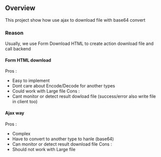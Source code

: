 ## Overview
This project show how use ajax to download file with base64 convert

### Reason
Usually, we use Form Download HTML to create action download file and call backend<br>
#### Form HTML download
Pros :
- Easy to implement
- Dont care about Encode/Decode for another types
- Could work with Large file
Cons :
- Cant monitor or detect result dowload file (success/error also write file in client too)

#### Ajax way
Pros :
- Complex
- Have to convert to another type to hanle (base64)
- Can monitor or detect result download file
Cons :
- Should not work with Large file
